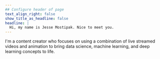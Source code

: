 ```yaml
---
## Configure header of page
text_align_right: false
show_title_as_headline: false
headline: |
  Hi, my name is Jesse Mostipak. Nice to meet you. 
---
```


<!-- this is a subheadline -->
I'm a content creator who focuses on using a combination of live streamed videos and animation to bring data science, machine learning, and deep learning concepts to life. 

